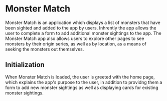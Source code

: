 # Monster Match

Monster Match is an application which displays a list of monsters that have been sighted and added to the app by users. Inhrently the app allows the user to complete a form to add additional monster sightings to the app. The Monster Match app also allows users to explore other pages to see monsters by their origin series, as well as by location, as a means of seeking the monsters out themselves.

## Initialization

When Monster Match is loaded, the user is greeted with the home page, which explains the app's purpose to the user, in addition to providng them a form to add new monster sightings as well as displaying cards for existing monster sightings.
